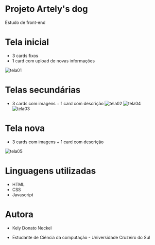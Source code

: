 # Projeto Artely's dog
Estudo de front-end

# Tela inicial
- 3 cards fixos 
- 1 card com upload de novas informações

![tela01](https://github.com/user-attachments/assets/91e0f328-4077-4db5-b4d3-c9a504cf6182)

# Telas secundárias
- 3 cards com imagens + 1 card com descrição
![tela02](https://github.com/user-attachments/assets/a8b4a7d3-ae01-4ef4-bdc0-ba1a3bf232ba)
![tela04](https://github.com/user-attachments/assets/c9821aaf-61f4-4877-99ac-5012a0d13a6e)
![tela03](https://github.com/user-attachments/assets/1ac1bfe3-d352-43cf-84e6-a0f6e156bd27)

# Tela nova
- 3 cards com imagens + 1 card com descrição

![tela05](https://github.com/user-attachments/assets/7b001022-1ea6-4236-a7bb-de8512f0bc30)

# Linguagens utilizadas 
- HTML
- CSS
- Javascript

# Autora
- Kely Donato Neckel

- Estudante de Ciência da computação - Universidade Cruzeiro do Sul

